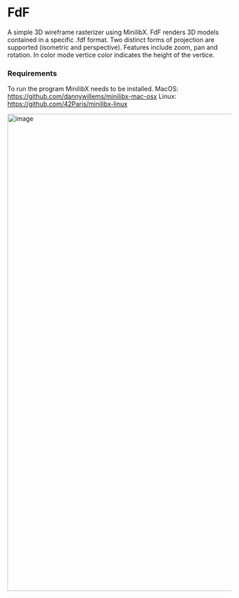 # FdF
A simple 3D wireframe rasterizer using MinilibX. FdF renders 3D models contained in a specific .fdf format.
Two distinct forms of projection are supported (isometric and perspective). Features include zoom, pan and rotation.
In color mode vertice color indicates the height of the vertice.

### Requirements
To run the program MinilibX needs to be installed.
MacOS: https://github.com/dannywillems/minilibx-mac-osx
Linux: https://github.com/42Paris/minilibx-linux

<img width="1071" alt="image" src="https://user-images.githubusercontent.com/65853349/160195196-2c9515a3-31b3-4ac1-9ef1-70b8e8e3da50.png">
